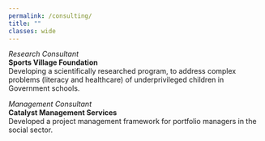 ```yaml
---
permalink: /consulting/
title: ""
classes: wide 
---
```


*Research Consultant*   
**Sports Village Foundation**  
Developing a scientifically researched program, to address complex problems (literacy and healthcare) of underprivileged children in Government schools. 

*Management Consultant*   
**Catalyst Management Services**    
Developed a project management framework for portfolio managers in the social sector. 

